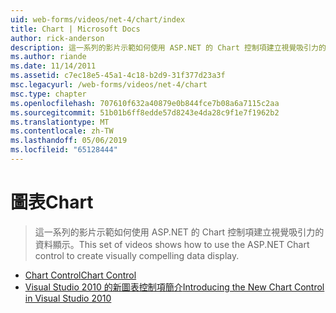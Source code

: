 ```yaml
---
uid: web-forms/videos/net-4/chart/index
title: Chart | Microsoft Docs
author: rick-anderson
description: 這一系列的影片示範如何使用 ASP.NET 的 Chart 控制項建立視覺吸引力的資料顯示。
ms.author: riande
ms.date: 11/14/2011
ms.assetid: c7ec18e5-45a1-4c18-b2d9-31f377d23a3f
msc.legacyurl: /web-forms/videos/net-4/chart
msc.type: chapter
ms.openlocfilehash: 707610f632a40879e0b844fce7b08a6a7115c2aa
ms.sourcegitcommit: 51b01b6ff8edde57d8243e4da28c9f1e7f1962b2
ms.translationtype: MT
ms.contentlocale: zh-TW
ms.lasthandoff: 05/06/2019
ms.locfileid: "65128444"
---
```

# <a name="chart"></a><span data-ttu-id="c830a-103">圖表</span><span class="sxs-lookup"><span data-stu-id="c830a-103">Chart</span></span>

> <span data-ttu-id="c830a-104">這一系列的影片示範如何使用 ASP.NET 的 Chart 控制項建立視覺吸引力的資料顯示。</span><span class="sxs-lookup"><span data-stu-id="c830a-104">This set of videos shows how to use the ASP.NET Chart control to create visually compelling data display.</span></span>

- [<span data-ttu-id="c830a-105">Chart Control</span><span class="sxs-lookup"><span data-stu-id="c830a-105">Chart Control</span></span>](aspnet-4-quick-hit-chart-control.md)
- [<span data-ttu-id="c830a-106">Visual Studio 2010 的新圖表控制項簡介</span><span class="sxs-lookup"><span data-stu-id="c830a-106">Introducing the New Chart Control in Visual Studio 2010</span></span>](aspnet-4-how-do-i-introducing-the-new-chart-control-in-visual-studio-2010.md)
